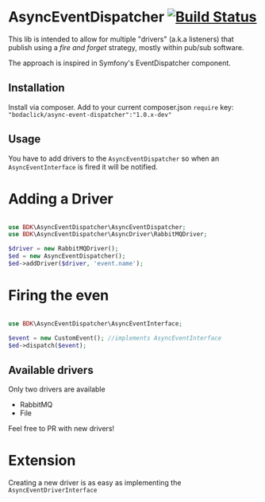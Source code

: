 AsyncEventDispatcher  [![Build Status](https://api.travis-ci.org/Bodaclick/AsyncEventDispatcher.png?branch=master)](https://travis-ci.org/Bodaclick/AsyncEventDispatcher)
=====================

This lib is intended to allow for multiple "drivers" (a.k.a listeners) that publish
using a *fire and forget* strategy, mostly within pub/sub software.

The approach is inspired in Symfony's EventDispatcher component.

## Installation ##
Install via composer.
Add to your current composer.json  ```require``` key: ```"bodaclick/async-event-dispatcher":"1.0.x-dev" ```

## Usage ##

You have to add drivers to the ```AsyncEventDispatcher``` so when an ```AsyncEventInterface``` is
fired it will be notified.

# Adding a Driver #
```php

use BDK\AsyncEventDispatcher\AsyncEventDispatcher;
use BDK\AsyncEventDispatcher\AsyncDriver\RabbitMQDriver;

$driver = new RabbitMQDriver();
$ed = new AsyncEventDispatcher();
$ed->addDriver($driver, 'event.name');
```
# Firing the even #

```php

use BDK\AsyncEventDispatcher\AsyncEventInterface;

$event = new CustomEvent(); //implements AsyncEventInterface
$ed->dispatch($event);
```

## Available drivers ##

Only two drivers are available
* RabbitMQ
* File

Feel free to PR with new drivers!

# Extension #

Creating a new driver is as easy as implementing the ``` AsyncEventDriverInterface ```

